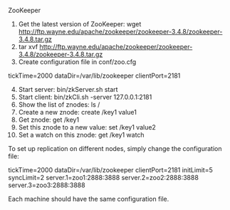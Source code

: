 ZooKeeper

1. Get the latest version of ZooKeeper: wget http://ftp.wayne.edu/apache/zookeeper/zookeeper-3.4.8/zookeeper-3.4.8.tar.gz
2. tar xvf http://ftp.wayne.edu/apache/zookeeper/zookeeper-3.4.8/zookeeper-3.4.8.tar.gz
3. Create configuration file in conf/zoo.cfg

tickTime=2000
dataDir=/var/lib/zookeeper
clientPort=2181

4. Start server: bin/zkServer.sh start
5. Start client: bin/zkCli.sh -server 127.0.0.1:2181
6. Show the list of znodes: ls /
7. Create a new znode: create /key1 value1
8. Get znode: get /key1
9. Set this znode to a new value: set /key1 value2
10. Set a watch on this znode: get /key1 watch

To set up replication on different nodes, simply change the configuration file:

tickTime=2000
dataDir=/var/lib/zookeeper
clientPort=2181
initLimit=5
syncLimit=2
server.1=zoo1:2888:3888
server.2=zoo2:2888:3888
server.3=zoo3:2888:3888

Each machine should have the same configuration file.